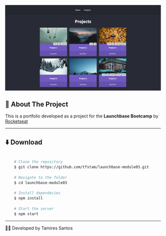 <div align="center">
  <img alt="preview" title="portfolio" src=".github/portfolio02.png" />
</div>

## 📌 About The Project

This is a portfolio developed as a project for the **Launchbase Bootcamp** by [Rocketseat](https://rocketseat.com.br/)

---

## ⬇️ Download

```bash

    # Clone the repository
    $ git clone https://github.com/tfstam/launchbase-module03.git

    # Navigate to the folder
    $ cd launchbase-module03

    # Install dependecies
    $ npm install

    # Start the server
    $ npm start
```

---

👩‍💻 Developed by Tamires Santos